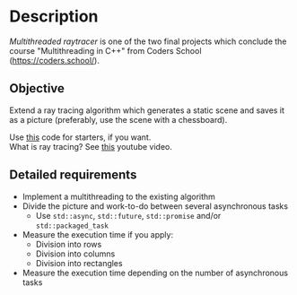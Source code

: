 # Description

*Multithreaded raytracer* is one of the two final projects which conclude the course "Multithreading in C++" from Coders School (https://coders.school/).

## Objective

Extend a ray tracing algorithm which generates a static scene and saves it as a picture (preferably, use the scene with a chessboard).

Use [this](http://cosinekitty.com/raytrace/chapter05_cpp_code.html) code for starters, if you want.<br>
What is ray tracing? See [this](https://www.youtube.com/watch?v=JdfV2sB-Qcw) youtube video.

## Detailed requirements

* Implement a multithreading to the existing algorithm
* Divide the picture and work-to-do between several asynchronous tasks
    * Use `std::async`, `std::future`, `std::promise` and/or `std::packaged_task`
* Measure the execution time if you apply:
    * Division into rows
    * Division into columns
    * Division into rectangles
* Measure the execution time depending on the number of asynchronous tasks